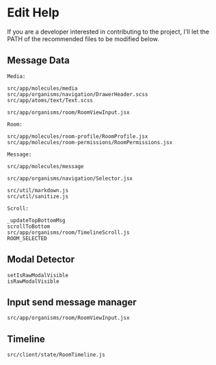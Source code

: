 # Edit Help

If you are a developer interested in contributing to the project, I'll let the PATH of the recommended files to be modified below.

## Message Data

    Media:

    src/app/molecules/media
    src/app/organisms/navigation/DrawerHeader.scss
    src/app/atoms/text/Text.scss

    src/app/organisms/room/RoomViewInput.jsx

    Room:

    src/app/molecules/room-profile/RoomProfile.jsx
    src/app/molecules/room-permissions/RoomPermissions.jsx

    Message:

    src/app/molecules/message

    src/app/organisms/navigation/Selector.jsx

    src/util/markdown.js
    src/util/sanitize.js

    Scroll:

    _updateTopBottomMsg
    scrollToBottom
    src/app/organisms/room/TimelineScroll.js
    ROOM_SELECTED

## Modal Detector

    setIsRawModalVisible
    isRawModalVisible

## Input send message manager

    src/app/organisms/room/RoomViewInput.jsx

## Timeline

    src/client/state/RoomTimeline.js
